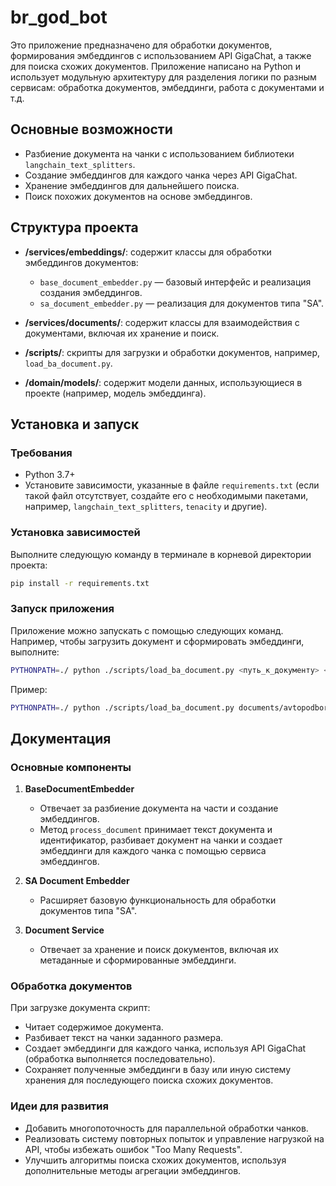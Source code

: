 # br_god_bot

Это приложение предназначено для обработки документов, формирования эмбеддингов с использованием API GigaChat, а также для поиска схожих документов. Приложение написано на Python и использует модульную архитектуру для разделения логики по разным сервисам: обработка документов, эмбеддинги, работа с документами и т.д.

## Основные возможности

- Разбиение документа на чанки с использованием библиотеки `langchain_text_splitters`.
- Создание эмбеддингов для каждого чанка через API GigaChat.
- Хранение эмбеддингов для дальнейшего поиска.
- Поиск похожих документов на основе эмбеддингов.

## Структура проекта

- **/services/embeddings/**: содержит классы для обработки эмбеддингов документов:

  - `base_document_embedder.py` — базовый интерфейс и реализация создания эмбеддингов.
  - `sa_document_embedder.py` — реализация для документов типа "SA".

- **/services/documents/**: содержит классы для взаимодействия с документами, включая их хранение и поиск.

- **/scripts/**: скрипты для загрузки и обработки документов, например, `load_ba_document.py`.

- **/domain/models/**: содержит модели данных, использующиеся в проекте (например, модель эмбеддинга).

## Установка и запуск

### Требования

- Python 3.7+
- Установите зависимости, указанные в файле `requirements.txt` (если такой файл отсутствует, создайте его с необходимыми пакетами, например, `langchain_text_splitters`, `tenacity` и другие).

### Установка зависимостей

Выполните следующую команду в терминале в корневой директории проекта:

```bash
pip install -r requirements.txt
```

### Запуск приложения

Приложение можно запускать с помощью следующих команд. Например, чтобы загрузить документ и сформировать эмбеддинги, выполните:

```bash
PYTHONPATH=./ python ./scripts/load_ba_document.py <путь_к_документу> <URL_страницы>
```

Пример:

```bash
PYTHONPATH=./ python ./scripts/load_ba_document.py documents/avtopodbor.docx https://confluence.example.com/avtopodbor
```

## Документация

### Основные компоненты

1. **BaseDocumentEmbedder**

   - Отвечает за разбиение документа на части и создание эмбеддингов.
   - Метод `process_document` принимает текст документа и идентификатор, разбивает документ на чанки и создает эмбеддинги для каждого чанка с помощью сервиса эмбеддингов.

2. **SA Document Embedder**

   - Расширяет базовую функциональность для обработки документов типа "SA".

3. **Document Service**
   - Отвечает за хранение и поиск документов, включая их метаданные и сформированные эмбеддинги.

### Обработка документов

При загрузке документа скрипт:

- Читает содержимое документа.
- Разбивает текст на чанки заданного размера.
- Создает эмбеддинги для каждого чанка, используя API GigaChat (обработка выполняется последовательно).
- Сохраняет полученные эмбеддинги в базу или иную систему хранения для последующего поиска схожих документов.

### Идеи для развития

- Добавить многопоточность для параллельной обработки чанков.
- Реализовать систему повторных попыток и управление нагрузкой на API, чтобы избежать ошибок "Too Many Requests".
- Улучшить алгоритмы поиска схожих документов, используя дополнительные методы агрегации эмбеддингов.
